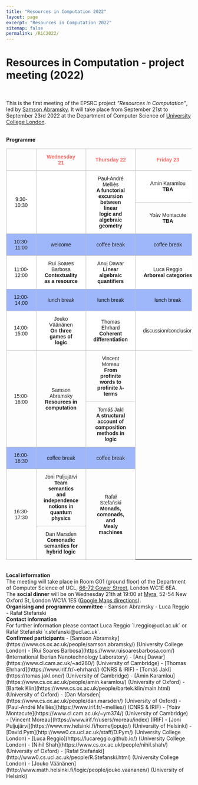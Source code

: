 ```yaml
---
title: "Resources in Computation 2022"
layout: page
excerpt: "Resources in Computation 2022"
sitemap: false
permalink: /RiC2022/
---
```


# Resources in Computation - project meeting (2022)

<br>

This is the first meeting of the EPSRC project _"Resources in Computation"_, led by [Samson Abramsky](https://www.cs.ox.ac.uk/people/samson.abramsky/). It will take place from September 21st to September 23rd 2022 at the Department of Computer Science of [University College London](https://www.ucl.ac.uk/).

<br>
<b>Programme</b> <br />

<style type="text/css">
.tg  {border-collapse:collapse;border-spacing:0;}
.tg td{border-color:black;border-style:solid;border-width:1px;font-family:Arial, sans-serif;font-size:14px;
  overflow:hidden;padding:13px 20px;word-break:normal;}
.tg th{border-color:black;border-style:solid;border-width:1px;font-family:Arial, sans-serif;font-size:14px;
  font-weight:normal;overflow:hidden;padding:13px 20px;word-break:normal;}
.tg .tg-c0l1{border-color:#c0c0c0;text-align:center;vertical-align:center}
.tg .tg-f78n{background-color:#9eb6fa;border-color:#c0c0c0;text-align:center;vertical-align:center}
.tg .tg-xz0k{border-color:#c0c0c0;color:#fd6864;font-weight:bold;text-align:center;vertical-align:center}
.tg .tg-efqa{background-color:#ffffff;border-color:#c0c0c0;text-align:center;vertical-align:center}
</style>
<table class="tg">
<thead>
  <tr>
    <th class="tg-c0l1"></th>
    <th class="tg-xz0k">Wednesday 21</th>
    <th class="tg-xz0k">Thursday 22</th>
    <th class="tg-xz0k">Friday 23</th>
  </tr>
</thead>
<tbody>
  <tr>
    <td class="tg-efqa" rowspan="2">9:30-10:30</td>
    <td class="tg-efqa" rowspan="2"> </td>
    <td class="tg-efqa" rowspan="2">Paul-André Melliès <br> <b>A functorial excursion between linear <br>logic and algebraic geometry</b></td>
    <td class="tg-efqa">Amin Karamlou <br> <b>TBA</b></td>
  </tr>
  <tr>
  <td class="tg-c0l1">Yoàv Montacute <br> <b>TBA</b></td>
  </tr>
  <tr>
    <td class="tg-f78n">10:30-11:00</td>
    <td class="tg-f78n">welcome</td>
    <td class="tg-f78n">coffee break</td>
    <td class="tg-f78n">coffee break</td>
  </tr>
  <tr>
    <td class="tg-efqa">11:00-12:00</td>
    <td class="tg-efqa">Rui Soares Barbosa <br> <b>Contextuality as a resource</b></td>
    <td class="tg-efqa">Anuj Dawar <br> <b>Linear algebraic quantifiers</b></td>
    <td class="tg-efqa">Luca Reggio <br> <b>Arboreal categories</b></td>
  </tr>
  <tr>
    <td class="tg-f78n">12:00-14:00</td>
    <td class="tg-f78n">lunch break</td>
    <td class="tg-f78n">lunch break</td>
    <td class="tg-f78n">lunch break</td>
  </tr>
  <tr>
    <td class="tg-efqa">14:00-15:00</td>
    <td class="tg-efqa">Jouko Väänänen <br> <b>On three games of logic</b></td>
    <td class="tg-efqa">Thomas Ehrhard <br> <b>Coherent differentiation</b></td>
    <td class="tg-efqa">discussion/conclusion</td>
  </tr>
  <tr>
    <td class="tg-c0l1" rowspan="2">15:00-16:00</td>
    <td class="tg-c0l1" rowspan="2">Samson Abramsky <br> <b>Resources in computation</b></td>
    <td class="tg-c0l1">Vincent Moreau <br> <b>From profinite words to profinite λ-terms</b></td>
    <!--<td class="tg-efqa"> </td>-->
  </tr>
  <tr>
    <td class="tg-c0l1">Tomáš Jakl <br> <b>A structural account of composition<br> methods in logic</b></td>
    <!--<td class="tg-efqa"> </td>-->
  </tr>  
  <tr>
    <td class="tg-f78n">16:00-16:30</td>
    <td class="tg-f78n">coffee break</td>
    <td class="tg-f78n">coffee break</td>
    <!--<td class="tg-efqa"></td>-->
  </tr>
  <tr>
    <td class="tg-c0l1" rowspan="2">16:30-17:30</td>
    <td class="tg-c0l1">Joni Puljujärvi <br> <b>Team semantics and independence<br> notions in quantum physics</b></td>
    <td class="tg-c0l1" rowspan="2">Rafał Stefański <br> <b>Monads, comonads, and<br> Mealy machines</b></td>
    <!--<td class="tg-efqa"> </td>-->
  </tr>
  <tr>
    <td class="tg-c0l1">Dan Marsden <br> <b>Comonadic semantics for hybrid logic</b></td>
    <!--<td class="tg-efqa"> </td>-->
  </tr>
</tbody>
</table>


<br>
<b>Local information</b> <br /> The meeting will take place in Room G01 (ground floor) of the Department of Computer Science of UCL, <a href="http://www.ucl.ac.uk/maps/66-72-gower-street">66-72 Gower Street</a>, London WC1E 6EA.<br>
The <b>social dinner</b> will be on Wednesday 21th at 19:00 at <a href="http://myralondon.com/">Myra</a>, 52-54 New Oxford St, London WC1A 1ES (<a href="https://www.google.com/maps/place/Myra+Restaurant/@51.525376,-0.2518367,11z/data=!3m1!5s0x48761b3302428b3f:0x298251571d5cb40b!4m5!3m4!1s0x48761b33025aaa83:0x40da20a2e49e7fea!8m2!3d51.5171061!4d-0.1263764">Google Maps directions</a>).



<br>
<b>Organising and programme committee</b>
- Samson Abramsky
- Luca Reggio
- Rafał Stefański

<br>
<b>Contact information</b> <br /> For further information please contact Luca Reggio `l.reggio@ucl.ac.uk` or Rafał Stefański `r.stefanski@ucl.ac.uk`.

<br>
<b>Confirmed participants</b>
- [Samson Abramsky](https://www.cs.ox.ac.uk/people/samson.abramsky/) (University College London)
- [Rui Soares Barbosa](https://www.ruisoaresbarbosa.com/) (International Iberian Nanotechnology Laboratory)
- [Anuj Dawar](https://www.cl.cam.ac.uk/~ad260/) (University of Cambridge)
- [Thomas Ehrhard](https://www.irif.fr/~ehrhard/) (CNRS & IRIF)
- [Tomáš Jakl](https://tomas.jakl.one/) (University of Cambridge)
- [Amin Karamlou](https://www.cs.ox.ac.uk/people/amin.karamlou/) (University of Oxford)
- [Bartek Klin](https://www.cs.ox.ac.uk/people/bartek.klin/main.html) (University of Oxford)
- [Dan Marsden](https://www.cs.ox.ac.uk/people/dan.marsden/) (University of Oxford)
- [Paul-André Melliès](https://www.irif.fr/~mellies/) (CNRS & IRIF)
- [Yoàv Montacute](https://www.cl.cam.ac.uk/~ym374/) (University of Cambridge)
- [Vincent Moreau](https://www.irif.fr/users/moreau/index) (IRIF)
- [Joni Puljujärvi](https://www.mv.helsinki.fi/home/jopujo/) (University of Helsinki)
- [David Pym](http://www0.cs.ucl.ac.uk/staff/D.Pym/) (University College London)
- [Luca Reggio](https://lucareggio.github.io/) (University College London)
- [Nihil Shah](https://www.cs.ox.ac.uk/people/nihil.shah/) (University of Oxford)
- [Rafał Stefański](http://www0.cs.ucl.ac.uk/people/R.Stefanski.html) (University College London)
- [Jouko Väänänen](http://www.math.helsinki.fi/logic/people/jouko.vaananen/) (University of Helsinki)




<br>